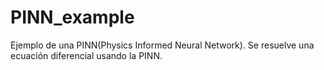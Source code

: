 # PINN_example

Ejemplo de una PINN(Physics Informed Neural Network). Se resuelve una ecuación diferencial usando la PINN.

